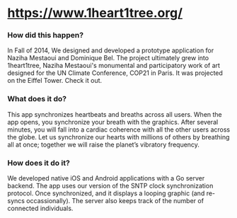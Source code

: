 # https://www.1heart1tree.org/ 

### How did this happen? 
In Fall of 2014, We designed and developed a prototype application for Naziha Mestaoui and Dominique Bel. The project ultimately grew into 1heart1tree, Naziha Mestaoui's monumental and participatory work of art designed for the UN Climate Conference, COP21 in Paris. It was projected on the Eiffel Tower. Check it out.

### What does it do? 
This app synchronizes heartbeats and breaths across all users. When the app opens, you synchronize your breath with the graphics. After several minutes, you will fall into a cardiac coherence with all the other users across the globe. Let us synchronize our hearts with millions of others by breathing all at once; together we will raise the planet’s vibratory frequency.

### How does it do it?
We developed native iOS and Android applications with a Go server backend. The app uses our version of the SNTP clock synchronization protocol. Once synchronized, and it displays a looping graphic (and re-syncs occassionally). The server also keeps track of the number of connected individuals.
